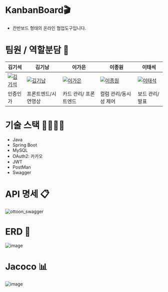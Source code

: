 # KanbanBoard🎬

- 칸반보드 형태의 온라인 협업도구입니다.

# 팀원 / 역할분담 🤝
| 김기석                         | 김기남                         | 이가은                         | 이종원                         | 이태석                         |
|-------------------------------|-------------------------------|-------------------------------|-------------------------------|-------------------------------|
| [![김기석](https://github.com/kiseokkm.png)]([https://github.com/kiseokkm]) | [![김기남](https://github.com/kimankim0001.png)](https://github.com/kimankim0001) | [![이가은](https://github.com/GaEun1216.png)](https://github.com/GaEun1216) | [![이종원](https://github.com/dlwhddnjs11223.png)](https://github.com/dlwhddnjs11223) | [![이태석](https://github.com/erictslee.png)](https://github.com/erictslee) |
|인증인가|프론트엔드/시연영상|카드 관리/ 프론트엔드|컬럼 관리/동시성 제어|보드 관리/발표



# 기술 스택 👩‍💻👨‍💻
- Java 
- Spring Boot
- MySQL
- OAuth2: 카카오
- JWT
- PostMan
- Swagger

# API 명세 📋
![ottoon_swagger](https://github.com/JulySoon/Ottoon/assets/50200959/ab1afa0a-0ab0-458a-8801-6042a5b825c6)


# ERD 📑
![image](https://github.com/JulySoon/Ottoon/assets/94772043/4a8a131f-ad2d-46c3-b3f6-0325bd5dd3e9)


# Jacoco 📊
![image](https://github.com/JulySoon/Ottoon/assets/94772043/8834f2cd-958c-46fc-bfe5-f8f968be8653)
